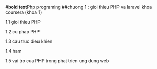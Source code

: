 #**bold text**Php programing
##chuong 1 : gioi thieu PHP va laravel khoa coursera (khoa 1)

1.1 gioi thieu PHP

1.2 cu phap PHP

1.3 cau truc dieu khien  

1.4 ham

1.5 vai tro cua PHP trong phat trien ung dung web

